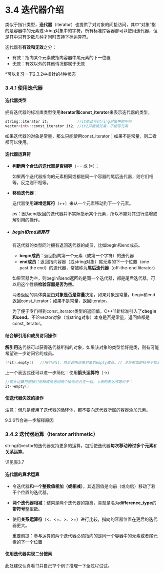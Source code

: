 # 3.4 迭代器介绍

类似于指针类型，**迭代器**（iterator）也提供了对对象的间接访问，其中“对象”指的是容器中的元素或string对象中的字符。所有标准库容器都可以使用迭代器，但是其中只有少数几种才同时支持下标运算符。

迭代器有**有效和无效**之分：

- 有效：指向某个元素或指向容器中尾元素的下一位置
- 无效：有效以外的其他情况都属于无效

*可以复习一下2.3.2中指针的4种状态



### 3.4.1 使用迭代器

#### 迭代器类型

拥有迭代器的标准库类型使用**iterator和const_iterator**来表示迭代器的类型。

```cpp
string::iterator it;			 //it能读写string对象中的字符
vector<int>::const_iterator it2; //it2只能读元素，不能写元素
```

如果迭代器的对象是常量，那么只能使用const_iterator；如果不是常量，则二者都可以使用。



#### 迭代器运算符

- **判断两个合法的迭代器是否相等**（== 或 !=）：

  如果两个迭代器指向的元素相同或都是同一个容器的尾后迭代器，则它们相等，反之则不相等。

- **移动迭代器**：

  迭代器使用**递增运算符**（++）来从一个元素移动到下一个元素。

  ps：因为end返回的迭代器并不实际指示某个元素，所以不能对其进行递增或解引用的操作。

- ##### begin和end运算符

  有迭代器的类型同时拥有返回迭代器的成员，比如begin和end成员。

  - **begin成员**：返回指向第一个元素（或第一个字符）的迭代器
  - **end成员**：返回指向容器（或string对象）尾元素的下一个位置（one past the end）的迭代器，常被称为**尾后迭代器**（off-the-end literator）

  如果容器为空，则begin和end返回的是同一个迭代器，都是尾后迭代器。可以用这个性质**检验容器是否为空**。

  两者返回的具体类型由**对象是否是常量**决定，如果对象是常量，begin和end返回const_iterator；如果不是常量，返回iterator。

  为了便于专门得到const_iterator类型的返回值，C++11新标准引入了**cbegin和cend**。不论vector对象（或string对象）本身是否是常量，返回值都是const_iterator。



#### 结合解引用和成员访问操作

**解引用**迭代器可以获得迭代器所指的对象，如果该对象的类型恰好是类，则有可能希望进一步访问它的成员。

```cpp
(*it).empty()	//解引用it，然后调用结果对象的empty成员。// 注意前面的括号不能漏
```

上一个表达式还可以进一步简化：使用**箭头运算符**（->）

```cpp
//箭头运算符把解引用和成员访问两个操作结合在一起。上面的表达式等价于：
it->empty()
```



#### 使迭代器失效的操作

注意：但凡是使用了迭代器的循环体，都不要向迭代器所属的容器添加元素。

9.3.6节会进一步解释原因





### 3.4.2 迭代器运算（iterator arithmetic）

string和vector的迭代器支持更多的运算，包括使迭代器**每次移动跨过多个元素**和**关系运算**。

详见表3.7



#### 迭代器的算术运算

- 令迭代器**和一个整数值相加（或相减）**，其返回值是向前（或向后）移动了若干个位置的迭代器。
- **两个迭代器相减**：结果是两个迭代器的距离，类型是名为**difference_type**的**带符号**整型数。

- 使用**关系运算符**（<、<=、>、>=）进行比较，指向的容器位置在更后的迭代器更大。

  重要前提：参与运算的两个迭代器必须指向的是同一个容器中的元素或者尾元素的下一个位置



#### 使用迭代器实现二分搜索

此处建议认真看书并自己举个例子推理一下全过程试试。